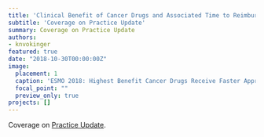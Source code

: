 ```yaml
---
title: 'Clinical Benefit of Cancer Drugs and Associated Time to Reimbursement'
subtitle: 'Coverage on Practice Update'
summary: Coverage on Practice Update
authors: 
- knvokinger
featured: true
date: "2018-10-30T00:00:00Z"
image:
  placement: 1
  caption: 'ESMO 2018: Highest Benefit Cancer Drugs Receive Faster Approval in European Union'
  focal_point: ""
  preview_only: true
projects: []
---
```


Coverage on [Practice Update](https://www.practiceupdate.com/content/esmo-2018-highest-benefit-cancer-drugs-receive-faster-approval-in-european-union/75493). 
